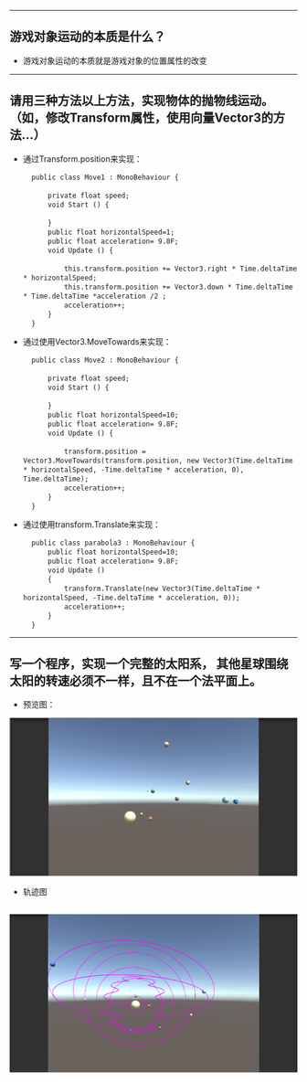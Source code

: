 
------
## 游戏对象运动的本质是什么？
- 游戏对象运动的本质就是游戏对象的位置属性的改变
------

## 请用三种方法以上方法，实现物体的抛物线运动。（如，修改Transform属性，使用向量Vector3的方法…）
- 通过Transform.position来实现：

        public class Move1 : MonoBehaviour {

            private float speed;
            void Start () {
                
            }
            public float horizontalSpeed=1;
            public float acceleration= 9.8F;
            void Update () {
                
                this.transform.position += Vector3.right * Time.deltaTime * horizontalSpeed;
                this.transform.position += Vector3.down * Time.deltaTime * Time.deltaTime *acceleration /2 ;
                acceleration++;
            }
        }

- 通过使用Vector3.MoveTowards来实现：

        public class Move2 : MonoBehaviour {

            private float speed;
            void Start () {
                
            }
            public float horizontalSpeed=10;
            public float acceleration= 9.8F;
            void Update () {
                
                transform.position = Vector3.MoveTowards(transform.position, new Vector3(Time.deltaTime * horizontalSpeed, -Time.deltaTime * acceleration, 0), Time.deltaTime);
                acceleration++;
            }
        }




- 通过使用transform.Translate来实现：

        public class parabola3 : MonoBehaviour {  
            public float horizontalSpeed=10;
            public float acceleration= 9.8F;
            void Update () 
            {  
                transform.Translate(new Vector3(Time.deltaTime * horizontalSpeed, -Time.deltaTime * acceleration, 0));  
                acceleration++; 
            }  
        }  
------

## 写一个程序，实现一个完整的太阳系， 其他星球围绕太阳的转速必须不一样，且不在一个法平面上。
- 预览图：

![a](SolarSystem\img\1.png)
- 轨迹图

![pic](SolarSystem\img\2.png)
------